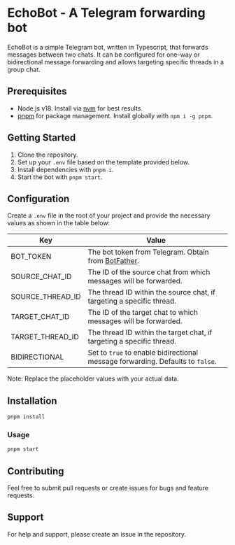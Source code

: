 # EchoBot - A Telegram forwarding bot

EchoBot is a simple Telegram bot, written in Typescript, that forwards messages between two chats. It can be configured for one-way or bidirectional message forwarding and allows targeting specific threads in a group chat.

## Prerequisites

- Node.js v18. Install via [nvm](https://github.com/nvm-sh/nvm) for best results.
- [pnpm](https://pnpm.io/) for package management. Install globally with `npm i -g pnpm`.

## Getting Started

1. Clone the repository.
2. Set up your `.env` file based on the template provided below.
3. Install dependencies with `pnpm i`.
4. Start the bot with `pnpm start`.

## Configuration

Create a `.env` file in the root of your project and provide the necessary values as shown in the table below:

| Key              | Value                                                                          |
| ---------------- | ------------------------------------------------------------------------------ |
| BOT_TOKEN        | The bot token from Telegram. Obtain from [BotFather](https://t.me/botfather).  |
| SOURCE_CHAT_ID   | The ID of the source chat from which messages will be forwarded.               |
| SOURCE_THREAD_ID | The thread ID within the source chat, if targeting a specific thread.          |
| TARGET_CHAT_ID   | The ID of the target chat to which messages will be forwarded.                 |
| TARGET_THREAD_ID | The thread ID within the target chat, if targeting a specific thread.          |
| BIDIRECTIONAL    | Set to `true` to enable bidirectional message forwarding. Defaults to `false`. |

Note: Replace the placeholder values with your actual data.

## Installation

```bash
pnpm install
```

### Usage

```bash
pnpm start
```

## Contributing

Feel free to submit pull requests or create issues for bugs and feature requests.

## Support

For help and support, please create an issue in the repository.
